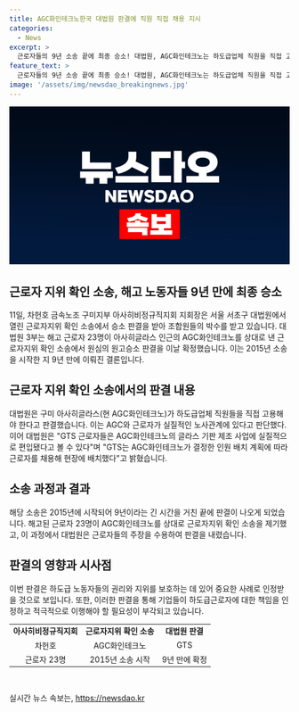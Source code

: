 ```yaml
---
title: AGC화인테크노한국 대법원 판결에 직원 직접 채용 지시
categories:
  - News
excerpt: >
  근로자들의 9년 소송 끝에 최종 승소! 대법원, AGC화인테크노는 하도급업체 직원을 직접 고용해야 한다고 판결. GTS 근로자 22명이 AGC를 상대로 제기한 근로자 지위확인 소송에서 대법원은 원고 승소를 확정하며 AGC와 근로자 간의 실질적인 노사관계를 인정. AGC가 GTS 소속 근로자들을 직접 고용해야 한다는 내용이 주요하며, 이에 대한 판결이 확정되었다.
feature_text: >
  근로자들의 9년 소송 끝에 최종 승소! 대법원, AGC화인테크노는 하도급업체 직원을 직접 고용해야 한다고 판결. GTS 근로자 22명이 AGC를 상대로 제기한 근로자 지위확인 소송에서 대법원은 원고 승소를 확정하며 AGC와 근로자 간의 실질적인 노사관계를 인정. AGC가 GTS 소속 근로자들을 직접 고용해야 한다는 내용이 주요하며, 이에 대한 판결이 확정되었다.
image: '/assets/img/newsdao_breakingnews.jpg'
---
```


<p><img src="/assets/img/newsdao_breakingnews.jpg" alt="ranknews 속보" /></p>

<h2>근로자 지위 확인 소송, 해고 노동자들 9년 만에 최종 승소</h2>

<p data-ke-size="size16">11일, 차헌호 금속노조 구미지부 아사히비정규직지회 지회장은 서울 서초구 대법원에서 열린 근로자지위 확인 소송에서 승소 판결을 받아 조합원들의 박수를 받고 있습니다. 대법원 3부는 해고 근로자 23명이 아사히글라스 인근의 AGC화인테크노를 상대로 낸 근로자지위 확인 소송에서 원심의 원고승소 판결을 이날 확정했습니다. 이는 2015년 소송을 시작한 지 9년 만에 이뤄진 결론입니다.</p>

<h2 data-ke-size="size26">근로자 지위 확인 소송에서의 판결 내용</h2>

<p data-ke-size="size16">대법원은 구미 아사히글라스(현 AGC화인테크노)가 하도급업체 직원들을 직접 고용해야 한다고 판결했습니다. 이는 AGC와 근로자가 실질적인 노사관계에 있다고 판단했다. 이어 대법원은 "GTS 근로자들은 AGC화인테크노의 글라스 기판 제조 사업에 실질적으로 편입됐다고 볼 수 있다"며 "GTS는 AGC화인테크노가 결정한 인원 배치 계획에 따라 근로자를 채용해 현장에 배치했다"고 밝혔습니다.</p>

<h2 data-ke-size="size26">소송 과정과 결과</h2>

<p data-ke-size="size16">해당 소송은 2015년에 시작되어 9년이라는 긴 시간을 거친 끝에 판결이 나오게 되었습니다. 해고된 근로자 23명이 AGC화인테크노를 상대로 근로자지위 확인 소송을 제기했고, 이 과정에서 대법원은 근로자들의 주장을 수용하여 판결을 내렸습니다.</p>

<h2 data-ke-size="size26">판결의 영향과 시사점</h2>

<p data-ke-size="size16">이번 판결은 하도급 노동자들의 권리와 지위를 보호하는 데 있어 중요한 사례로 인정받을 것으로 보입니다. 또한, 이러한 판결을 통해 기업들이 하도급근로자에 대한 책임을 인정하고 적극적으로 이행해야 할 필요성이 부각되고 있습니다.</p>

<table>
<tbody>
<tr>
<td style="text-align: center; height: 17px;"><b>아사히비정규직지회</b></td>
<td style="text-align: center; height: 17px;"><b>근로자지위 확인 소송</b></td>
<td style="text-align: center; height: 17px;"><b>대법원 판결</b></td>
</tr>
<tr>
<td style="text-align: center; height: 17px;">차헌호</td>
<td style="text-align: center; height: 17px;">AGC화인테크노</td>
<td style="text-align: center; height: 17px;">GTS</td>
</tr>
<tr>
<td style="text-align: center; height: 17px;">근로자 23명</td>
<td style="text-align: center; height: 17px;">2015년 소송 시작</td>
<td style="text-align: center; height: 17px;">9년 만에 확정</td>
</tr>
</tbody>
</table>

<p data-ke-size="size16">&nbsp;</p>
실시간 뉴스 속보는, <a href="https://newsdao.kr" rel="dofollow">https://newsdao.kr</a>


